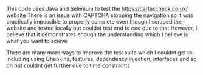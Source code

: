 This code uses Java and Selenium to test the https://cartaxcheck.co.uk/ website
There is an issue with CAPTCHA stopping the navigation so it
was practically impossible to properly complete even though
I scraped the website and tested locally but couldnt test 
end to end due to that
However, I believe that it demonstrates enough the understanding
which I believe is what you want to acieve

There are many more ways to improve the test suite which I 
couldnt get to including using Ghenkins, features,
dependency injection, interfaces and so on but couldnt get further due 
to time constraints
